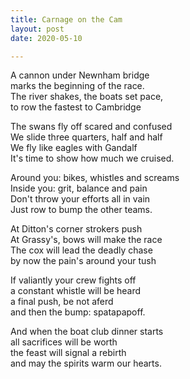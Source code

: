 ```yaml
---
title: Carnage on the Cam
layout: post
date: 2020-05-10

---
```



A cannon under Newnham bridge  
marks the beginning of the race.  
The river shakes, the boats set pace,  
to row the fastest to Cambridge  

The swans fly off scared and confused  
We slide three quarters, half and half    
We fly like eagles with Gandalf  
It's time to show how much we cruised.  

Around you: bikes, whistles and screams   
Inside you: grit, balance and pain      
Don't throw your efforts all in vain    
Just row to bump the other teams.   

At Ditton's corner strokers push    
At Grassy's, bows will make the race    
The cox will lead the deadly chase  
by now the pain's around your tush  

If valiantly your crew fights off  
a constant whistle will be heard  
a final push, be not aferd  
and then the bump: spatapapoff.  

And when the boat club dinner starts  
all sacrifices will be worth  
the feast will signal a rebirth  
and may the spirits warm our hearts.  
